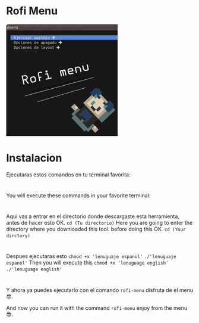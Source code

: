 # Rofi Menu
![](https://github.com/LBY-L/Rofi-menu/blob/LBY-L-versi%C3%B3n-antigua/Imagen.png)
# Instalacion
Ejecutaras estos comandos en tu terminal favorita:
#
You will execute these commands in your favorite terminal:
#
Aqui vas a entrar en el directorio donde descargaste esta herramienta,
antes de hacer esto OK.
`cd (Tu directorio)`
Here you are going to enter the directory where you downloaded this tool.
before doing this OK.
`cd (Your dirctory)`
#

Despues ejecutaras esto
`chmod +x 'lenuguaje espanol'`
`./'lenuguaje espanol'`
Then you will execute this 
`chmod +x 'lenuguage english'`
`./'lenuguage english'`

#

Y ahora ya puedes ejecutarlo con el comando `rofi-menu` disfruta de el menu :sunglasses:.

And now you can run it with the command `rofi-menu` enjoy from the menu :sunglasses:.
